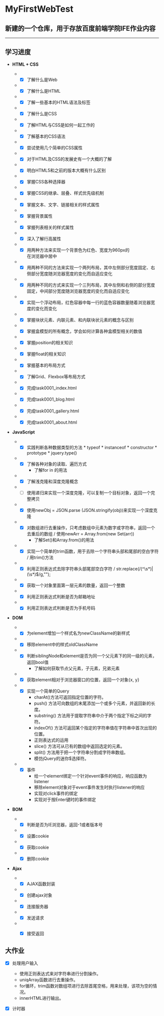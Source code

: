 # MyFirstWebTest
## **新建的一个仓库，用于存放百度前端学院IFE作业内容**

<hr>

## **学习进度**


 * **HTML + CSS**

    * - [X] 了解什么是Web
    * - [X] 了解什么是HTML
    * - [X] 了解一些基本的HTML语法及标签
    * - [X] 了解什么是CSS
    * - [X] 了解HTML与CSS是如何一起工作的
    * - [X] 了解基本的CSS语法
    * - [X] 尝试使用几个简单的CSS属性
    * - [X] 对于HTML及CSS的发展史有一个大概的了解
    * - [X] 明白HTML5和之前的版本大概有什么区别
    * - [X] 掌握CSS各种选择器
    * - [X] 掌握CSS的继承、层叠、样式优先级机制
    * - [X] 掌握文本、文字、链接相关的样式属性
    * - [X] 掌握背景属性
    * - [X] 掌握列表相关的样式属性
    * - [X] 深入了解行高属性
    * - [X] 用两种方法来实现一个背景色为红色、宽度为960px的<DIV>在浏览器中居中
    * - [X] 用两种不同的方法来实现一个两列布局，其中左侧部分宽度固定、右侧部分宽度随浏览器宽度的变化而自适应变化   
    * - [X] 用两种不同的方式来实现一个三列布局，其中左侧和右侧的部分宽度固定，中间部分宽度随浏览器宽度的变化而自适应变化
    * - [X] 实现一个浮动布局，红色容器中每一行的蓝色容器数量随着浏览器宽度的变化而变化 
    * - [X] 掌握块状元素、内联元素、和内联块状元素的概念与区别
    * - [X] 掌握盒模型的所有概念，学会如何计算各种盒模型相关的数值
    * - [X] 掌握position的相关知识
    * - [X] 掌握float的相关知识
    * - [X] 掌握基本的布局方式
    * - [X] 了解Grid、Flexbox等布局方式
    * - [X] 完成task0001_index.html
    * - [X] 完成task0001_blog.html
    * - [X] 完成task0001_gallery.html
    * - [X] 完成task0001_about.html
    
 * **JavaScript**
    * - [X] 实践判断各种数据类型的方法
            * typeof
            * instanceof
            * constructor
            * prototype
            * jquery.type()
    * - [X] 了解各种对象的读取、遍历方式
        * 了解for in 的用法   
    * - [X] 了解浅克隆和深度克隆概念       
    * - [ ] 使用递归来实现一个深度克隆，可以复制一个目标对象，返回一个完整拷贝
    * - [X] 使用newObj = JSON.parse (JSON.stringify(obj))来实现一个深度克隆
    * - [X] 对数组进行去重操作，只考虑数组中元素为数字或字符串，返回一个去重后的数组 / 使用newArr = Array.from(new Set(arr))
        *  了解Set()和Array.from()的用法
    * - [X] 实现一个简单的trim函数，用于去除一个字符串头部和尾部的空白字符 / 用trim()方法
    * - [X] 利用正则表达式去除字符串头部尾部空白字符 / str.replace(/(^\s*)|(\s*)$/g,"");
    * - [X] 获取一个对象里面第一层元素的数量，返回一个整数
    * - [X] 利用正则表达式判断是否为邮箱地址
    * - [X] 利用正则表达式判断是否为手机号码
    
 * **DOM**
    * - [X] 为element增加一个样式名为newClassName的新样式
    * - [X] 移除element中的样式oldClassName
    * - [X] 判断siblingNode和element是否为同一个父元素下的同一级的元素，返回bool值
        * 了解如何获取节点父元素，子元素，兄弟元素       
    * - [X] 获取element相对于浏览器窗口的位置，返回一个对象{x, y}
    * - [X] 实现一个简单的Query
        * charAt()方法可返回指定位置的字符。
        * push() 方法可向数组的末尾添加一个或多个元素，并返回新的长度。
        * substring() 方法用于提取字符串中介于两个指定下标之间的字符。 
        * indexOf() 方法可返回某个指定的字符串值在字符串中首次出现的位置。
        * 正则表达式的运用
        * slice() 方法可从已有的数组中返回选定的元素。
        * split() 方法用于把一个字符串分割成字符串数组。
        * 模仿jQuery的迷你$选择符。
    * - [X] 事件
        * 给一个element绑定一个针对event事件的响应，响应函数为listener
        * 移除element对象对于event事件发生时执行listener的响应
        * 实现对click事件的绑定
        * 实现对于按Enter键时的事件绑定
 * **BOM**
    * - [X] 判断是否为IE浏览器，返回-1或者版本号
    * - [X] 设置cookie
    * - [X] 获取cookie
    * - [X] 删除cookie
    
 * **Ajax**
    * - [X] AJAX函数封装
    * - [X] 创建ajax对象
    * - [X] 连接服务器
    * - [X] 发送请求
    * - [X] 接受返回


##  **大作业**
 - [X] 处理用户输入
    * 使用正则表达式来对字符串进行分割操作。
    * uniqArray函数进行去重操作。
    * for循环，trim函数对数组项进行去除首尾空格，用来处理，该项为空的情况。
    * innerHTML进行输出。

 - [X] 计时器


         
    
